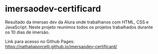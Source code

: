 # imersaodev-certificard

Resultado da imersao dev da Alura onde trabalhanos com HTML, CSS e JavaScript.
Neste projeto reunimos todos os projetos trabalhados durante os 10 dias de imersão.

Link para acesso no Github Pages:
https://nathaliaporcelli.github.io/imersaodev-certificard/
